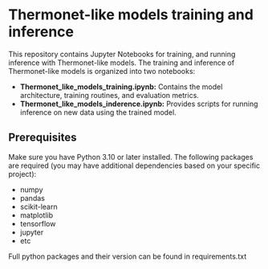 # Thermonet-like models training and inference

This repository contains Jupyter Notebooks for training, and running inference with Thermonet-like models. The training and inference of Thermonet-like models is organized into two notebooks:

- **Thermonet_like_models_training.ipynb:** Contains the model architecture, training routines, and evaluation metrics.
- **Thermonet_like_models_inderence.ipynb:** Provides scripts for running inference on new data using the trained model.

## Prerequisites

Make sure you have Python 3.10 or later installed. The following packages are required (you may have additional dependencies based on your specific project):

- numpy
- pandas
- scikit-learn
- matplotlib
- tensorflow 
- jupyter
- etc

Full python packages and their version can be found in requirements.txt
